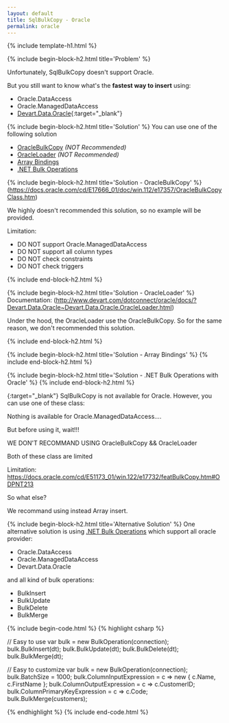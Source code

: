 ```yaml
---
layout: default
title: SqlBulkCopy - Oracle
permalink: oracle
---
```


{% include template-h1.html %}

{% include begin-block-h2.html title='Problem' %}

Unfortunately, SqlBulkCopy doesn't support Oracle.

But you still want to know what's the **fastest way to insert** using:

- Oracle.DataAccess
- Oracle.ManagedDataAccess
- [Devart.Data.Oracle](https://www.devart.com/dotconnect/oracle/){:target="_blank"}

{% include begin-block-h2.html title='Solution' %}
You can use one of the following solution

- [OracleBulkCopy](solution-oraclebulkcopy) _(NOT Recommended)_
- [OracleLoader](solution-oracleloader) _(NOT Recommended)_
- [Array Bindings](solution-array-bindings)
- [.NET Bulk Operations](solution-net-bulk-operations)


{% include begin-block-h2.html title='Solution - OracleBulkCopy' %}
(https://docs.oracle.com/cd/E17666_01/doc/win.112/e17357/OracleBulkCopyClass.htm)

We highly doesn't recommended this solution, so no example will be provided.

Limitation:

- DO NOT support Oracle.ManagedDataAccess
- DO NOT support all column types
- DO NOT check constraints
- DO NOT check triggers

{% include end-block-h2.html %}

{% include begin-block-h2.html title='Solution - OracleLoader' %}
Documentation: (http://www.devart.com/dotconnect/oracle/docs/?Devart.Data.Oracle~Devart.Data.Oracle.OracleLoader.html)

Under the hood, the OracleLoader use the OracleBulkCopy. So for the same reason, we don't recommended this solution.

{% include end-block-h2.html %}

{% include begin-block-h2.html title='Solution - Array Bindings' %}
{% include end-block-h2.html %}

{% include begin-block-h2.html title='Solution - .NET Bulk Operations with Oracle' %}
{% include end-block-h2.html %}




{:target="_blank"}
SqlBulkCopy is not available for Oracle. However, you can use one of these class:



Nothing is available for Oracle.ManagedDataAccess....

But before using it, wait!!!

WE DON'T RECOMMAND USING OracleBulkCopy && OracleLoader

Both of these class are limited

Limitation: https://docs.oracle.com/cd/E51173_01/win.122/e17732/featBulkCopy.htm#ODPNT213

So what else?

We recommand using instead Array insert.

{% include begin-block-h2.html title='Alternative Solution' %}
One alternative solution is using [.NET Bulk Operations](http://bulk-operations.net/) which support all oracle provider:

- Oracle.DataAccess
- Oracle.ManagedDataAccess
- Devart.Data.Oracle

and all kind of bulk operations:
- BulkInsert
- BulkUpdate
- BulkDelete
- BulkMerge

{% include begin-code.html %}
{% highlight csharp %}

// Easy to use
var bulk = new BulkOperation(connection);
bulk.BulkInsert(dt);
bulk.BulkUpdate(dt);
bulk.BulkDelete(dt);
bulk.BulkMerge(dt);

// Easy to customize
var bulk = new BulkOperation<Customer>(connection);
bulk.BatchSize = 1000;
bulk.ColumnInputExpression = c => new { c.Name,  c.FirstName };
bulk.ColumnOutputExpression = c => c.CustomerID;
bulk.ColumnPrimaryKeyExpression = c => c.Code;
bulk.BulkMerge(customers);

{% endhighlight %}
{% include end-code.html %}
